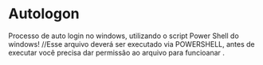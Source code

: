 # Autologon
Processo de auto login no windows, utilizando o script Power Shell do windows!
//Esse arquivo deverá ser executado via POWERSHELL, antes de executar você precisa dar permissão ao arquivo para funcioanar .
